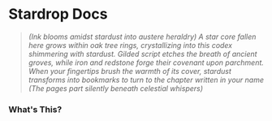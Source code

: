 # Stardrop Docs

>*(Ink blooms amidst stardust into austere heraldry)*
>*A star core fallen here grows within oak tree rings, crystallizing into this codex shimmering with stardust. Gilded script etches the breath of ancient groves, while iron and redstone forge their covenant upon parchment. When your fingertips brush the warmth of its cover, stardust transforms into bookmarks to turn to the chapter written in your name*
>*(The pages part silently beneath celestial whispers)*

### What's This?
